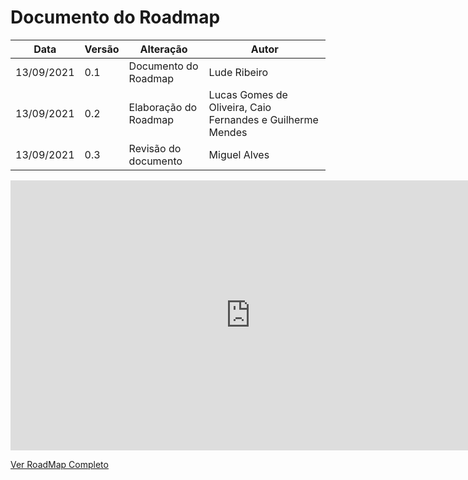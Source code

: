 # Documento do Roadmap


|Data|Versão|Alteração|Autor|  
|----|------|---------|-----|
|13/09/2021|0.1|Documento do Roadmap|Lude Ribeiro|
|13/09/2021|0.2|Elaboração do Roadmap|Lucas Gomes de Oliveira, Caio Fernandes e Guilherme Mendes|
|13/09/2021|0.3|Revisão do documento| Miguel Alves|



<iframe width="768" height="432" src="https://miro.com/app/embed/o9J_lxT-1M0=/?pres=1&frameId=3074457363902585144" frameBorder="0" scrolling="no" allowFullScreen></iframe>

[Ver RoadMap Completo](https://miro.com/welcomeonboard/OTFRYU0zM3BDM1Rha3IxY2lWeGlwQkIwWlNMcmtqWUNmWTh6OWNIU0hUVDBTOWlVS0Q3eURtbHlQUVNhMXZ5YnwzMDc0NDU3MzQ2NDM0NTE4MDQx?invite_link_id=522198171838)


